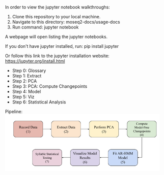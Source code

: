 In order to view the jupyter notebook walkthroughs: 
 1. Clone this repository to your local machine.
 2. Navigate to this directory: moseq2-docs/usage-docs
 3. Run command: jupyter notebook
 
A webpage will open listing the jupyter notebooks.

If you don't have jupyter installed, run:
pip install jupyter

Or follow this link to the jupyter installation website: https://jupyter.org/install.html

- Step 0: Glossary
- Step 1: Extract
- Step 2: PCA
- Step 3: PCA: Compute Changepoints
- Step 4: Model
- Step 5: Viz
- Step 6: Statistical Analysis

Pipeline:
<img src="media/moseq2_pipeline.png" alt="Sequential MoSeq2 Usage Pattern" title="MoSeq2 Pipeline" />
